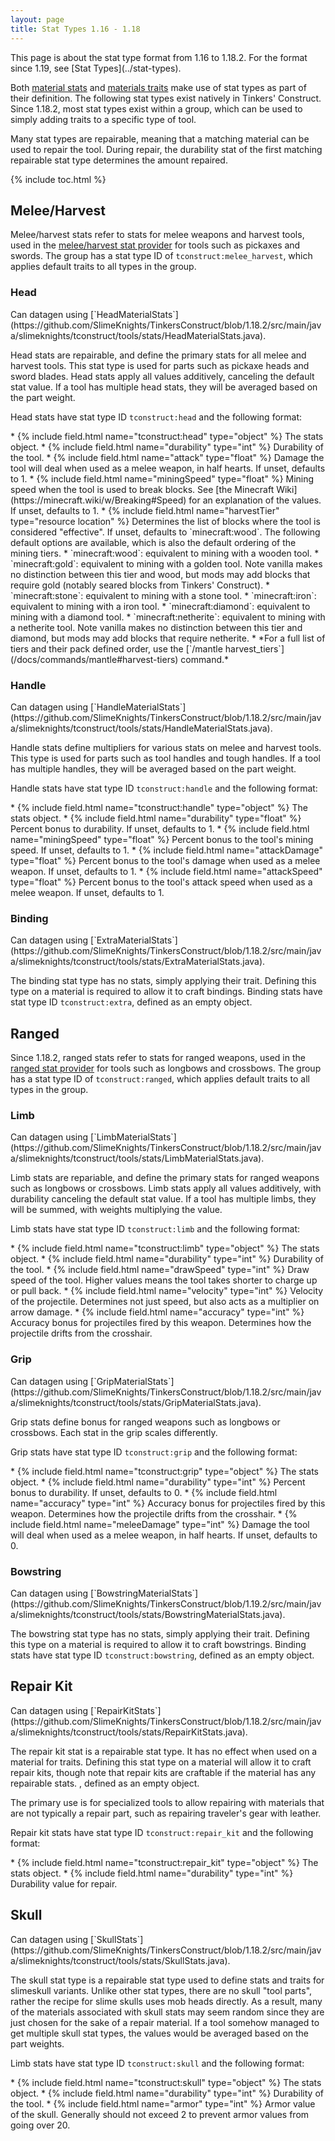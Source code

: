 ```yaml
---
layout: page
title: Stat Types 1.16 - 1.18
---
```

<div class="hatnote" markdown=1>
This page is about the stat type format from 1.16 to 1.18.2. For the format since 1.19, see [Stat Types](../stat-types).
</div>

Both [material stats](../materials#stats) and [materials traits](../materials#traits) make use of stat types as part of their definition. The following stat types exist natively in Tinkers' Construct. Since 1.18.2, most stat types exist within a group, which can be used to simply adding traits to a specific type of tool.

Many stat types are repairable, meaning that a matching material can be used to repair the tool. During repair, the durability stat of the first matching repairable stat type determines the amount repaired.

{% include toc.html %}

## Melee/Harvest

Melee/harvest stats refer to stats for melee weapons and harvest tools, used in the [melee/harvest stat provider](https://github.com/SlimeKnights/TinkersConstruct/blob/1.18.2/src/main/java/slimeknights/tconstruct/library/tools/definition/ToolStatProviders.java#L46) for tools such as pickaxes and swords. The group has a stat type ID of `tconstruct:melee_harvest`, which applies default traits to all types in the group.

### Head
<div class="hatnote" markdown=1>
Can datagen using [`HeadMaterialStats`](https://github.com/SlimeKnights/TinkersConstruct/blob/1.18.2/src/main/java/slimeknights/tconstruct/tools/stats/HeadMaterialStats.java).
</div>

Head stats are repairable, and define the primary stats for all melee and harvest tools. This stat type is used for parts such as pickaxe heads and sword blades. Head stats apply all values additively, canceling the default stat value. If a tool has multiple head stats, they will be averaged based on the part weight.

Head stats have stat type ID `tconstruct:head` and the following format:

<div class="treeview" markdown=1>
* {% include field.html name="tconstruct:head" type="object" %} The stats object.
    * {% include field.html name="durability" type="int" %} Durability of the tool. 
    * {% include field.html name="attack" type="float" %} Damage the tool will deal when used as a melee weapon, in half hearts. If unset, defaults to 1.
    * {% include field.html name="miningSpeed" type="float" %} Mining speed when the tool is used to break blocks. See [the Minecraft Wiki](https://minecraft.wiki/w/Breaking#Speed) for an explanation of the values. If unset, defaults to 1.
    * {% include field.html name="harvestTier" type="resource location" %} Determines the list of blocks where the tool is considered "effective". If unset, defaults to `minecraft:wood`. The following default options are available, which is also the default ordering of the mining tiers.
        * `minecraft:wood`: equivalent to mining with a wooden tool.
        * `minecraft:gold`: equivalent to mining with a golden tool. Note vanilla makes no distinction between this tier and wood, but mods may add blocks that require gold (notably seared blocks from Tinkers' Construct).
        * `minecraft:stone`: equivalent to mining with a stone tool.
        * `minecraft:iron`: equivalent to mining with a iron tool.
        * `minecraft:diamond`: equivalent to mining with a diamond tool.
        * `minecraft:netherite`: equivalent to mining with a netherite tool. Note vanilla makes no distinction between this tier and diamond, but mods may add blocks that require netherite.
        * *For a full list of tiers and their pack defined order, use the [`/mantle harvest_tiers`](/docs/commands/mantle#harvest-tiers) command.*
</div>

### Handle
<div class="hatnote" markdown=1>
Can datagen using [`HandleMaterialStats`](https://github.com/SlimeKnights/TinkersConstruct/blob/1.18.2/src/main/java/slimeknights/tconstruct/tools/stats/HandleMaterialStats.java).
</div>

Handle stats define multipliers for various stats on melee and harvest tools. This type is used for parts such as tool handles and tough handles. If a tool has multiple handles, they will be averaged based on the part weight.

Handle stats have stat type ID `tconstruct:handle` and the following format:

<div class="treeview" markdown=1>
* {% include field.html name="tconstruct:handle" type="object" %} The stats object.
    * {% include field.html name="durability" type="float" %} Percent bonus to durability. If unset, defaults to 1. 
    * {% include field.html name="miningSpeed" type="float" %} Percent bonus to the tool's mining speed. If unset, defaults to 1. 
    * {% include field.html name="attackDamage" type="float" %} Percent bonus to the tool's damage when used as a melee weapon. If unset, defaults to 1. 
    * {% include field.html name="attackSpeed" type="float" %} Percent bonus to the tool's attack speed when used as a melee weapon. If unset, defaults to 1. 
</div>

### Binding
<div class="hatnote" markdown=1>
Can datagen using [`ExtraMaterialStats`](https://github.com/SlimeKnights/TinkersConstruct/blob/1.18.2/src/main/java/slimeknights/tconstruct/tools/stats/ExtraMaterialStats.java).
</div>

The binding stat type has no stats, simply applying their trait. Defining this type on a material is required to allow it to craft bindings. Binding stats have stat type ID `tconstruct:extra`, defined as an empty object.

## Ranged

Since 1.18.2, ranged stats refer to stats for ranged weapons, used in the [ranged stat provider](https://github.com/SlimeKnights/TinkersConstruct/blob/1.18.2/src/main/java/slimeknights/tconstruct/library/tools/definition/ToolStatProviders.java#L66) for tools such as longbows and crossbows. The group has a stat type ID of `tconstruct:ranged`, which applies default traits to all types in the group.

### Limb
<div class="hatnote" markdown=1>
Can datagen using [`LimbMaterialStats`](https://github.com/SlimeKnights/TinkersConstruct/blob/1.18.2/src/main/java/slimeknights/tconstruct/tools/stats/LimbMaterialStats.java).
</div>

Limb stats are repariable, and define the primary stats for ranged weapons such as longbows or crossbows. Limb stats apply all values additively, with durability canceling the default stat value. If a tool has multiple limbs, they will be summed, with weights multiplying the value.

Limb stats have stat type ID `tconstruct:limb` and the following format:

<div class="treeview" markdown=1>
* {% include field.html name="tconstruct:limb" type="object" %} The stats object.
    * {% include field.html name="durability" type="int" %} Durability of the tool. 
    * {% include field.html name="drawSpeed" type="int" %} Draw speed of the tool. Higher values means the tool takes shorter to charge up or pull back.
    * {% include field.html name="velocity" type="int" %} Velocity of the projectile. Determines not just speed, but also acts as a multiplier on arrow damage.
    * {% include field.html name="accuracy" type="int" %} Accuracy bonus for projectiles fired by this weapon. Determines how the projectile drifts from the crosshair.
</div>

### Grip
<div class="hatnote" markdown=1>
Can datagen using [`GripMaterialStats`](https://github.com/SlimeKnights/TinkersConstruct/blob/1.18.2/src/main/java/slimeknights/tconstruct/tools/stats/GripMaterialStats.java).
</div>

Grip stats define bonus for ranged weapons such as longbows or crossbows. Each stat in the grip scales differently.

Grip stats have stat type ID `tconstruct:grip` and the following format:

<div class="treeview" markdown=1>
* {% include field.html name="tconstruct:grip" type="object" %} The stats object.
    * {% include field.html name="durability" type="int" %} Percent bonus to durability. If unset, defaults to 0.
    * {% include field.html name="accuracy" type="int" %} Accuracy bonus for projectiles fired by this weapon. Determines how the projectile drifts from the crosshair.
    * {% include field.html name="meleeDamage" type="int" %} Damage the tool will deal when used as a melee weapon, in half hearts. If unset, defaults to 0.
</div>

### Bowstring
<div class="hatnote" markdown=1>
Can datagen using [`BowstringMaterialStats`](https://github.com/SlimeKnights/TinkersConstruct/blob/1.19.2/src/main/java/slimeknights/tconstruct/tools/stats/BowstringMaterialStats.java).
</div>

The bowstring stat type has no stats, simply applying their trait. Defining this type on a material is required to allow it to craft bowstrings. Binding stats have stat type ID `tconstruct:bowstring`, defined as an empty object.

## Repair Kit
<div class="hatnote" markdown=1>
Can datagen using [`RepairKitStats`](https://github.com/SlimeKnights/TinkersConstruct/blob/1.18.2/src/main/java/slimeknights/tconstruct/tools/stats/RepairKitStats.java).
</div>

The repair kit stat is a repairable stat type. It has no effect when used on a material for traits. Defining this stat type on a material will allow it to craft repair kits, though note that repair kits are craftable if the material has any repairable stats. , defined as an empty object.

The primary use is for specialized tools to allow repairing with materials that are not typically a repair part, such as repairing traveler's gear with leather.

Repair kit stats have stat type ID `tconstruct:repair_kit` and the following format:

<div class="treeview" markdown=1>
* {% include field.html name="tconstruct:repair_kit" type="object" %} The stats object.
    * {% include field.html name="durability" type="int" %} Durability value for repair. 
</div>

## Skull
<div class="hatnote" markdown=1>
Can datagen using [`SkullStats`](https://github.com/SlimeKnights/TinkersConstruct/blob/1.18.2/src/main/java/slimeknights/tconstruct/tools/stats/SkullStats.java).
</div>

The skull stat type is a repairable stat type used to define stats and traits for slimeskull variants. Unlike other stat types, there are no skull "tool parts", rather the recipe for slime skulls uses mob heads directly. As a result, many of the materials associated with skull stats may seem random since they are just chosen for the sake of a repair material. If a tool somehow managed to get multiple skull stat types, the values would be averaged based on the part weights.

Limb stats have stat type ID `tconstruct:skull` and the following format:

<div class="treeview" markdown=1>
* {% include field.html name="tconstruct:skull" type="object" %} The stats object.
    * {% include field.html name="durability" type="int" %} Durability of the tool. 
    * {% include field.html name="armor" type="int" %} Armor value of the skull. Generally should not exceed 2 to prevent armor values from going over 20.
</div>